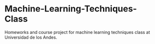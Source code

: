 # Machine-Learning-Techniques-Class
Homeworks and course project for machine learning techniques class at Universidad de los Andes. 
